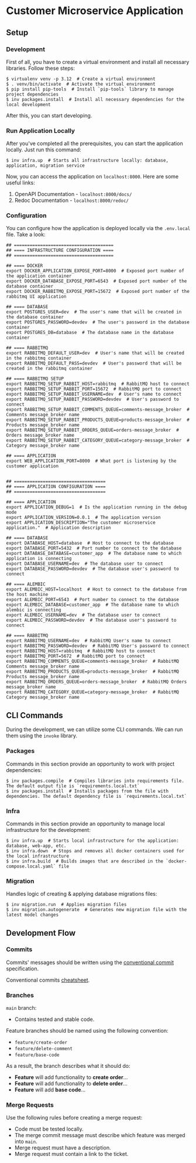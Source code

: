 # Customer Microservice Application

## Setup

### Development

First of all, you have to create a virtual environment and install all necessary libraries. Follow these steps:
```shell
$ virtualenv venv -p 3.12  # Create a virtual environment
$ . venv/bin/activate  # Activate the virtual environment
$ pip install pip-tools  # Install `pip-tools` library to manage project dependencies
$ inv packages.install  # Install all necessary dependencies for the local development
```

After this, you can start developing.

### Run Application Locally

After you've completed all the prerequisites, you can start the application locally. Just run this command:
```shell
$ inv infra.up  # Starts all infrastructure locally: database, application, migration service
```

Now, you can access the application on `localhost:8000`. Here are some useful links:
1. OpenAPI Documentation - `localhost:8000/docs/`
2. Redoc Documentation - `localhost:8000/redoc/`

### Configuration

You can configure how the application is deployed locally via the `.env.local` file. Take a look:
```shell
## ======================================
## ==== INFRASTRUCTURE CONFIGURATION ====
## ======================================

## ==== DOCKER
export DOCKER_APPLICATION_EXPOSE_PORT=8000  # Exposed port number of the application container
export DOCKER_DATABASE_EXPOSE_PORT=6543  # Exposed port number of the database container
export DOCKER_RABBITMQ_EXPOSE_PORT=15672  # Exposed port number of the rabbitmq UI application

## ==== DATABASE
export POSTGRES_USER=dev  # The user's name that will be created in the database container
export POSTGRES_PASSWORD=devdev  # The user's password in the database container
export POSTGRES_DB=database  # The database name in the database container

## ==== RABBITMQ
export RABBITMQ_DEFAULT_USER=dev  # User's name that will be created in the rabbitmq container
export RABBITMQ_DEFAULT_PASS=devdev  # User's password that will be created in the rabbitmq container

## ==== RABBITMQ SETUP
export RABBITMQ_SETUP_RABBIT_HOST=rabbitmq  # RabbitMQ host to connect
export RABBITMQ_SETUP_RABBIT_PORT=15672  # RabbitMQ port to connect
export RABBITMQ_SETUP_RABBIT_USERNAME=dev  # User's name to connect
export RABBITMQ_SETUP_RABBIT_PASSWORD=devdev  # User's password to connect
export RABBITMQ_SETUP_RABBIT_COMMENTS_QUEUE=comments-message_broker  # Comments message_broker name
export RABBITMQ_SETUP_RABBIT_PRODUCTS_QUEUE=products-message_broker  # Products message_broker name
export RABBITMQ_SETUP_RABBIT_ORDERS_QUEUE=orders-message_broker  # Orders message_broker name
export RABBITMQ_SETUP_RABBIT_CATEGORY_QUEUE=category-message_broker  # Category message_broker name

## ==== APPLICATION
export WEB_APPLICATION_PORT=8000  # What port is listening by the customer application


## ===================================
## ==== APPLICATION CONFIGURATION ====
## ===================================

## ==== APPLICATION
export APPLICATION_DEBUG=1  # Is the application running in the debug mode
export APPLICATION_VERSION=0.0.1  # The application version
export APPLICATION_DESCRIPTION="The customer microservice application."  # Application description

## ==== DATABASE
export DATABASE_HOST=database  # Host to connect to the database
export DATABASE_PORT=5432  # Port number to connect to the database
export DATABASE_DATABASE=customer_app  # The database name to which application is connecting
export DATABASE_USERNAME=dev  # The database user to connect
export DATABASE_PASSWORD=devdev  # The database user's password to connect

## ==== ALEMBIC
export ALEMBIC_HOST=localhost  # Host to connect to the database from the host machine
export ALEMBIC_PORT=6543  # Port number to connect to the database
export ALEMBIC_DATABASE=customer_app  # The database name to which alembic is connecting
export ALEMBIC_USERNAME=dev  # The database user to connect
export ALEMBIC_PASSWORD=devdev  # The database user's password to connect

## ==== RABBITMQ
export RABBITMQ_USERNAME=dev  # RabbitMQ User's name to connect
export RABBITMQ_PASSWORD=devdev  # RabbitMQ User's password to connect
export RABBITMQ_HOST=rabbitmq  # RabbitMQ host to connect
export RABBITMQ_PORT=5672  # RabbitMQ port to connect
export RABBITMQ_COMMENTS_QUEUE=comments-message_broker  # RabbitMQ Comments message_broker name
export RABBITMQ_PRODUCTS_QUEUE=products-message_broker  # RabbitMQ Products message_broker name
export RABBITMQ_ORDERS_QUEUE=orders-message_broker  # RabbitMQ Orders message_broker name
export RABBITMQ_CATEGORY_QUEUE=category-message_broker  # RabbitMQ Category message_broker name
```

## CLI Commands

During the development, we can utilize some CLI commands. We can run them using the `invoke` library.

### Packages

Commands in this section provide an opportunity to work with project dependencies:
```shell
$ inv packages.compile  # Compiles libraries into requirements file. The default output file is `requirements.local.txt`
$ inv packages.install  # Installs packages from the file with dependencies. The default dependency file is `requirements.local.txt`
```

### Infra

Commands in this section provide an opportunity to manage local infrastructure for the development:
```shell
$ inv infra.up  # Starts local infrastructure for the application: database, web-app, etc.
$ inv infra.down  # Stops and removes all docker containers used for the local infrastructure
$ inv infra.build  # Builds images that are described in the `docker-compose.local.yaml` file
```

### Migration
Handles logic of creating & applying database migrations files:
```shell
$ inv migration.run  # Applies migration files
$ inv migration.autogenerate  # Generates new migration file with the latest model changes
```



## Development Flow

### Commits

Commits' messages should be written using the [conventional commit](https://www.conventionalcommits.org/en/v1.0.0/) specification.

Conventional commits [cheatsheet](https://gist.github.com/qoomon/5dfcdf8eec66a051ecd85625518cfd13).

### Branches

`main` branch:
* Contains tested and stable code.

Feature branches should be named using the following convention:
* `feature/create-order`
* `feature/delete-comment`
* `feature/base-code`

As a result, the branch describes what it should do:
* **Feature** will add functionality to **create order**...
* **Feature** will add functionality to **delete order**...
* **Feature** will add **base code**...

### Merge Requests

Use the following rules before creating a merge request:
* Code must be tested locally.
* The merge commit message must describe which feature was merged into `main`.
* Merge request must have a description.
* Merge request must contain a link to the ticket.
